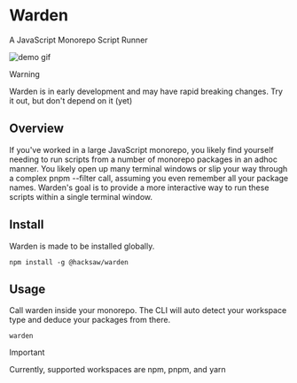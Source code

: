 # Warden

A JavaScript Monorepo Script Runner

![demo gif](https://github.com/user-attachments/assets/03a56281-042a-4baa-ba40-37b636b4082f)

> [!WARNING]
> Warden is in early development and may have rapid breaking changes. Try it out, but don't depend on it (yet)

## Overview

If you've worked in a large JavaScript monorepo, you likely find yourself needing to run scripts from a number of monorepo packages in an adhoc manner. You likely open up many terminal windows or slip your way through a complex pnpm --filter call, assuming you even remember all your package names. Warden's goal is to provide a more interactive way to run these scripts within a single terminal window.

## Install

Warden is made to be installed globally.

```shell
npm install -g @hacksaw/warden
```

## Usage

Call warden inside your monorepo. The CLI will auto detect your workspace type and deduce your packages from there.

```
warden
```

> [!IMPORTANT]
> Currently, supported workspaces are npm, pnpm, and yarn
